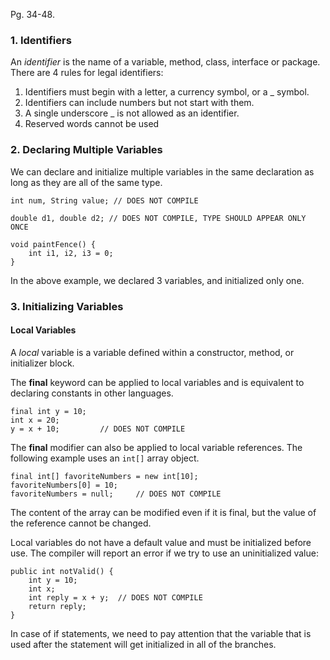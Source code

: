 Pg. 34-48.

### 1. Identifiers

An _identifier_ is the name of a variable, method, class, interface or package. There are 4 rules for legal identifiers:

1. Identifiers must begin with a letter, a currency symbol, or a \_ symbol.
2. Identifiers can include numbers but not start with them.
3. A single underscore \_ is not allowed as an identifier.
4. Reserved words cannot be used

### 2. Declaring Multiple Variables

We can declare and initialize multiple variables in the same declaration as long as they are all of the same type.

`int num, String value; // DOES NOT COMPILE`

`double d1, double d2; // DOES NOT COMPILE, TYPE SHOULD APPEAR ONLY ONCE`

```
void paintFence() {
    int i1, i2, i3 = 0;
}
```

In the above example, we declared 3 variables, and initialized only one.

### 3. Initializing Variables

#### Local Variables

A _local_ variable is a variable defined within a constructor, method, or initializer block.

The **final** keyword can be applied to local variables and is equivalent to declaring constants in other languages.

```
final int y = 10;
int x = 20;
y = x + 10;         // DOES NOT COMPILE
```

The **final** modifier can also be applied to local variable references. The following example uses an `int[]` array object.

```
final int[] favoriteNumbers = new int[10];
favoriteNumbers[0] = 10;
favoriteNumbers = null;     // DOES NOT COMPILE
```

The content of the array can be modified even if it is final, but the value of the reference cannot be changed.

Local variables do not have a default value and must be initialized before use. The compiler will report an error if we try to use
an uninitialized value:

```
public int notValid() {
    int y = 10;
    int x;
    int reply = x + y;  // DOES NOT COMPILE
    return reply;
}
```

In case of if statements, we need to pay attention that the variable that is used after the statement will get initialized in all
of the branches.
